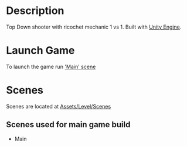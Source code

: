 # Description

Top Down shooter with ricochet mechanic 1 vs 1. Built with [Unity Engine](https://unity.com/).

# Launch Game

To launch the game run ['Main' scene](./Assets/Level/Scenes/Main.unity)

# Scenes

Scenes are located at [Assets/Level/Scenes](./Assets/Level/Scenes)

## Scenes used for main game build

- Main
